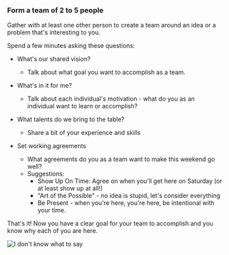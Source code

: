 ### Form a team of 2 to 5 people

Gather with at least one other person to create a team around an idea or a problem that's interesting to you.

Spend a few minutes asking these questions:

- What's our shared vision?
  - Talk about what goal you want to accomplish as a team.

- What's in it for me?
  - Talk about each individual's motivation - what do you as an individual want to learn or accomplish?

- What talents do we bring to the table?
  - Share a bit of your experience and skills

- Set working agreements
  - What agreements do you as a team want to make this weekend go well?
  - Suggestions:
    - Show Up On Time: Agree on when you'll get here on Saturday (or at least show up at all!)
    - "Art of the Possible" - no idea is stupid, let's consider everything
    - Be Present - when you're here, you're here, be intentional with your time.

That's it! Now you have a clear goal for your team to accomplish and you know why each of you are here.

![I don't know what to say](https://media2.giphy.com/media/nOod1gZ9Xkum4/200.gif)